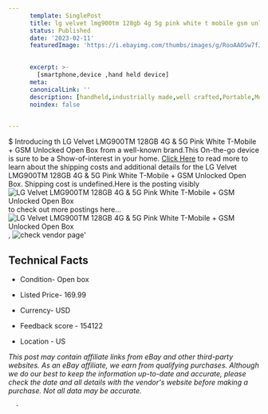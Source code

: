 ```yaml
---
      template: SinglePost
      title: lg velvet lmg900tm 128gb 4g 5g pink white t mobile gsm unlocked open box
      status: Published
      date: '2023-02-11'
      featuredImage: 'https://i.ebayimg.com/thumbs/images/g/RooAAOSw7fJgSrZ7/s-l225.jpg'
       

      excerpt: >-
        [smartphone,device ,hand held device]
      meta:
      canonicalLink: ''
      description: [handheld,industrially made,well crafted,Portable,Mobile,Compact,Convenient,Lightweight,Maneuverable,Man-portable,Miniature,Carriable,Hand-held,Light,Holdable,Transportable,Mobile device,Pocket-sized,On-the-go,Wireless,Cordless,Compact size,Convenient size, smartphone,device ,hand held device]
      noindex: false
      

---
```

$
      Introducing th LG Velvet LMG900TM 128GB 4G & 5G Pink White T-Mobile + GSM Unlocked Open Box from a well-known brand.This On-the-go device  is sure to be a Show-of-interest in your home. [Click Here](https://www.ebay.com/itm/385009452665?hash=item59a45a0679%3Ag%3ARooAAOSw7fJgSrZ7&mkevt=1&mkcid=1&mkrid=711-53200-19255-0&campid=%253CePNCampaignId%253E&customid=%253CreferenceId%253E&toolid=10049) to read more to learn about the shipping costs and additional details for the LG Velvet LMG900TM 128GB 4G & 5G Pink White T-Mobile + GSM Unlocked Open Box. Shipping cost is undefined.Here is the posting visibly ![LG Velvet LMG900TM 128GB 4G & 5G Pink White T-Mobile + GSM Unlocked Open Box](https://i.ebayimg.com/thumbs/images/g/RooAAOSw7fJgSrZ7/s-l225.jpg) to check out more postings here... ![LG Velvet LMG900TM 128GB 4G & 5G Pink White T-Mobile + GSM Unlocked Open Box](https://i.ebayimg.com/images/g/RooAAOSw7fJgSrZ7/s-l960.jpg), ![check vendor page](https://origin-galleryplus.ebayimg.com/ws/web/385009452665_2_0_1/225x225.jpg,https://origin-galleryplus.ebayimg.com/ws/web/385009452665_3_0_1/225x225.jpg,https://origin-galleryplus.ebayimg.com/ws/web/385009452665_4_0_1/225x225.jpg,https://origin-galleryplus.ebayimg.com/ws/web/385009452665_5_0_1/225x225.jpg,https://origin-galleryplus.ebayimg.com/ws/web/385009452665_6_0_1/225x225.jpg,https://origin-galleryplus.ebayimg.com/ws/web/385009452665_7_0_1/225x225.jpg)'

      

 ## Technical Facts 



     
      

 - Condition- Open box 


      

 - Listed Price- 169.99 


      

 - Currency- USD 


      

 - Feedback score - 154122 


      

 - Location - US 


      
      

 *_This post may contain affiliate links from eBay and other third-party websites. As an eBay affiliate, we earn from qualifying purchases. Although we do our best to keep the information up-to-date and accurate, please check the date and all details with the vendor's website before making a purchase. Not all data may be accurate._*




      -
